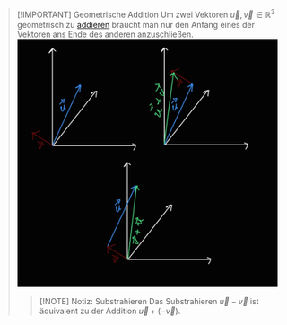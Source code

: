 > [!IMPORTANT] Geometrische Addition
> Um zwei Vektoren $\vec{u},\vec{v}\in\mathbb{R}^3$ geometrisch zu [addieren](../../Matrizen/Matrizenoperationen/Addition.md) braucht man nur den Anfang eines der Vektoren ans Ende des anderen anzuschließen.
> ![](Resources/Vektoraddition.png)
> > [!NOTE] Notiz: Substrahieren
> > Das Substrahieren $\vec{u}-\vec{v}$ ist äquivalent zu der Addition $\vec{u}+(-\vec{v})$.